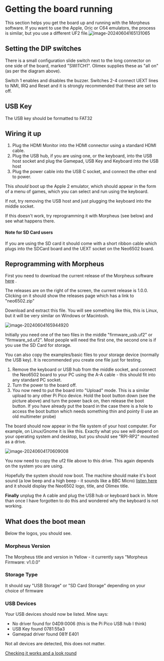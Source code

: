 # Getting the board running

This section helps you get the board up and running with the Morpheus software. If you want to use the Apple, Oric or C64 emulators, the process is similar, but you use a different UF2 file.![image-20240604165131065](assets/image-20240604165131065.png)

## Setting the DIP switches

There is a small configuration slide switch next to the long connector on one side of the board, marked "SWITCH1". Olimex supplies these as "all on" (as per the diagram above).

Switch 1 enables and disables the buzzer. Switches 2-4 connect UEXT lines to NMI, IRQ and Reset and it is strongly recommended that these are set to off.

## USB Key

The USB key should be formatted to FAT32

## Wiring it up

1. Plug the HDMI Monitor into the HDMI connector using a standard HDMI cable.
2. Plug the USB hub, if you are using one, or the keyboard, into the USB host socket and plug the Gamepad, USB Key and Keyboard into the USB host
3. Plug the power cable into the USB C socket, and connect the other end to power.

This *should* boot up the Apple 2 emulator, which should appear in the form of a menu of games, which you can select and run using the keyboard.

If not, try removing the USB host and just plugging the keyboard into the middle socket.

If this doesn't work, try reprogramming it with Morpheus (see below) and see what happens there.

#### Note for SD Card users

If you are using the SD card it should come with a short ribbon cable which plugs into the SDCard board and the UEXT socket on the Neo6502 board.

## Reprogramming with Morpheus

First you need to download the current release of the Morpheus software [here](https://github.com/paulscottrobson/neo6502-firmware) . 

The releases are on the right of the screen, the current release is 1.0.0. Clicking on it should show the releases page which has a link to "neo6502.zip"

Download and extract this file. You will see something like this, this is Linux, but it will be very similar on Windows or Macintosh.

![image-20240604165944920](assets/image-20240604165944920.png)

Initially you need one of the two files in the middle "firmware_usb.uf2" or "firmware_sd.uf2". Most people will need the first one, the second one is if you use the SD Card for storage.

You can also copy the examples/basic files to your storage device (normally the USB key). It is recommended you create one file just for testing.

1. Remove the keyboard or USB hub from the middle socket, and connect the Neo6502 board to your PC using the A-A cable - this should fit into any standard PC socket.
2. Turn the power to the board off.
3. You now need to put the board into "Upload" mode. This is a similar upload to any other Pi Pico device. Hold the boot button down (see the picture above) and turn the power back on, then release the boot button. If you have already put the board in the case there is a hole to access the boot button which needs something thin and pointy (I use an old multimeter probe)

The board should now appear in the file system of your host computer. For example, on Linux/Gnome it is like this. Exactly what you see will depend on your operating system and desktop, but you should see "RPI-RP2" mounted as a drive.

![image-20240604170609008](assets/image-20240604170609008.png)

You now need to copy the uf2 file above to this drive. This again depends on the system you are using.

Hopefully the system should now boot. The machine should make it's boot sound (a low beep and a high beep - it sounds like a BBC Micro) [listen here](https://www.youtube.com/watch?v=Nd9MzxIbuQI) and it should display the Neo6502 logo, title, and Olimex title.

**Finally** unplug the A cable and plug the USB hub or keyboard back in. More than once I have forgotten to do this and wondered why the keyboard is not working.

## What does the boot mean

Below the logos, you should see.

### Morpheus Version

The Morpheus title and version in Yellow - it currently says "Morpheus Firmware: v1.0.0"

### Storage Type

It should say "USB Storage" or "SD Card Storage" depending on your choice of firmware

### USB Devices

Your USB devices should now be listed. Mine says:

- No driver found for 04D9:0006 (this is the Pi Pico USB hub I think)
- USB Key found 0781:55a3
- Gamepad driver found 081f E401

Not all devices are detected, this does not matter.

[Checking it works and a look round](tryingout.md)